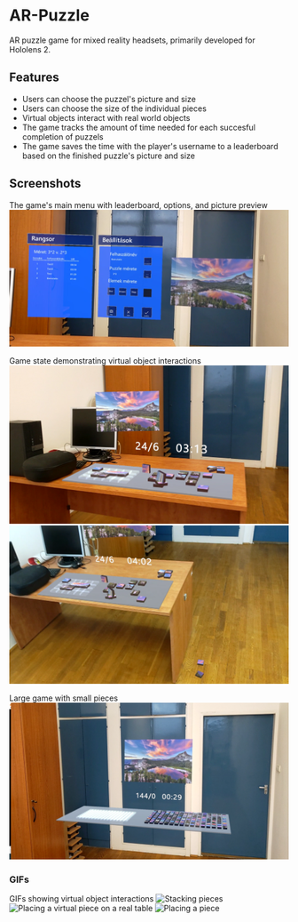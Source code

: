 # AR-Puzzle
AR puzzle game for mixed reality headsets, primarily developed for Hololens 2.

## Features
- Users can choose the puzzel's picture and size
- Users can choose the size of the individual pieces
- Virtual objects interact with real world objects
- The game tracks the amount of time needed for each succesful completion of puzzels
- The game saves the time with the player's username to a leaderboard based on the finished puzzle's picture and size

## Screenshots
The game's main menu with leaderboard, options, and picture preview
![Game's main menu](Screenshots/menu.png)

Game state demonstrating virtual object interactions
![Mid game screenshot1](Screenshots/pz.png)
![Mid game screenshot2](Screenshots/pz2.png)

Large game with small pieces
![Large game in the middle of the room](Screenshots/pz3.png)

### GIFs
GIFs showing virtual object interactions
![Stacking pieces](Screenshots/gif2.gif)
![Placing a virtual piece on a real table](Screenshots/gif3.gif)
![Placing a piece](Screenshots/gif4.gif)
